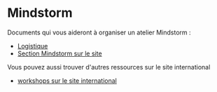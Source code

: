 # Mindstorm 

Documents qui vous aideront à organiser un atelier Mindstorm :

- [Logistique](logistique_mindstorm.html)
- [Section Mindstorm sur le site](http://www.devoxx4kids.org/france/ateliers/mindstorm/)

Vous pouvez aussi trouver d'autres ressources sur le site international 

- [workshops sur le site international](https://github.com/devoxx4kids/materials/tree/master/workshops)




